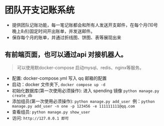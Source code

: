 # 团队开支记账系统
- 提供团队记账功能，每一笔记账都会和所有人发送开支邮件，在每个月(10号晚上8点)固定时间开出账单，并发送邮件。
- 保存每个月的账单，并通过折线图、饼图、表等展现出来


## 有前端页面，也可以通过api 对接机器人。


> 可以使用默docker-compose 启动mysql、redis、nginx等服务。
- 配置: docker-compose.yml 写入 qq 邮箱的配置
- 启动：docker 文件夹下, ```docker compose up -d```
- 初始化数据库(第一次使用必须操作): 进入 spending 镜像 ```python manage.py create_db```
- 添加组员(第一次使用必须操作): ```python manage.py add_user ```例：```python manage.py add_user -n one -p 123456 -e 111111111@qq.com```
- 查看组员: ```python manage.py show_user```
- 访问: ```http://127.0.0.1 即可```
